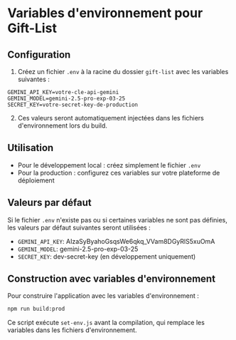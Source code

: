 # Variables d'environnement pour Gift-List

## Configuration

1. Créez un fichier `.env` à la racine du dossier `gift-list` avec les variables suivantes :

```
GEMINI_API_KEY=votre-cle-api-gemini
GEMINI_MODEL=gemini-2.5-pro-exp-03-25
SECRET_KEY=votre-secret-key-de-production
```

2. Ces valeurs seront automatiquement injectées dans les fichiers d'environnement lors du build.

## Utilisation

- Pour le développement local : créez simplement le fichier `.env`
- Pour la production : configurez ces variables sur votre plateforme de déploiement

## Valeurs par défaut

Si le fichier `.env` n'existe pas ou si certaines variables ne sont pas définies, les valeurs par défaut suivantes seront utilisées :

- `GEMINI_API_KEY`: AIzaSyByahoGsqsWe6qkq_VVam8DGyRlS5xuOmA
- `GEMINI_MODEL`: gemini-2.5-pro-exp-03-25
- `SECRET_KEY`: dev-secret-key (en développement uniquement)

## Construction avec variables d'environnement

Pour construire l'application avec les variables d'environnement :

```bash
npm run build:prod
```

Ce script exécute `set-env.js` avant la compilation, qui remplace les variables dans les fichiers d'environnement. 